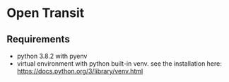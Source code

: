 # Open Transit

## Requirements
- python 3.8.2 with pyenv
- virtual environment with python built-in venv. see the installation here: https://docs.python.org/3/library/venv.html